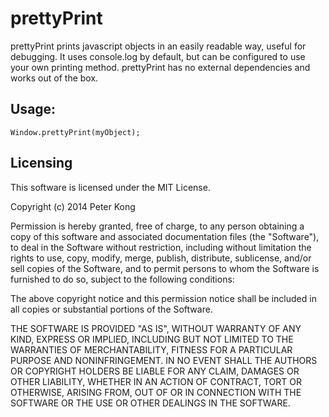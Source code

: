 prettyPrint
===========

prettyPrint prints javascript objects in an easily readable way, useful for debugging. It uses console.log by default, but can be configured to use your own printing method. prettyPrint has no external dependencies and works out of the box.

Usage:
------
    Window.prettyPrint(myObject);
    
Licensing
----------
This software is licensed under the MIT License.



Copyright (c) 2014 Peter Kong

Permission is hereby granted, free of charge, to any person obtaining a copy
of this software and associated documentation files (the "Software"), to deal
in the Software without restriction, including without limitation the rights
to use, copy, modify, merge, publish, distribute, sublicense, and/or sell
copies of the Software, and to permit persons to whom the Software is
furnished to do so, subject to the following conditions:

The above copyright notice and this permission notice shall be included in
all copies or substantial portions of the Software.

THE SOFTWARE IS PROVIDED "AS IS", WITHOUT WARRANTY OF ANY KIND, EXPRESS OR
IMPLIED, INCLUDING BUT NOT LIMITED TO THE WARRANTIES OF MERCHANTABILITY,
FITNESS FOR A PARTICULAR PURPOSE AND NONINFRINGEMENT. IN NO EVENT SHALL THE
AUTHORS OR COPYRIGHT HOLDERS BE LIABLE FOR ANY CLAIM, DAMAGES OR OTHER
LIABILITY, WHETHER IN AN ACTION OF CONTRACT, TORT OR OTHERWISE, ARISING FROM,
OUT OF OR IN CONNECTION WITH THE SOFTWARE OR THE USE OR OTHER DEALINGS IN
THE SOFTWARE.
